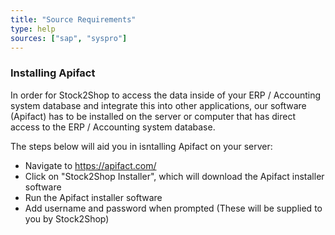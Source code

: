 ```yaml
---
title: "Source Requirements"
type: help
sources: ["sap", "syspro"]
---
```


### Installing Apifact
In order for Stock2Shop to access the data inside of your ERP / Accounting system database and integrate this into other applications, 
our software (Apifact) has to be installed on the server or computer that has direct access to the ERP / Accounting system database. 

The steps below will aid you in isntalling Apifact on your server:

- Navigate to https://apifact.com/
- Click on "Stock2Shop Installer", which will download the Apifact installer software
- Run the Apifact installer software
- Add username and password when prompted (These will be supplied to you by Stock2Shop)

